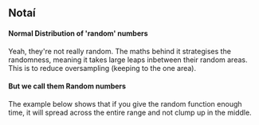 ## Notaí

#### Normal Distribution of 'random' numbers

Yeah, they're not really random. The maths behind it strategises the randomness, meaning it takes large leaps inbetween
their random areas. This is to reduce oversampling (keeping to the one area). 

#### But we call them Random numbers
 
 The example below shows that if you give the random function enough time, it will spread across the entire range and not clump up in the middle.

